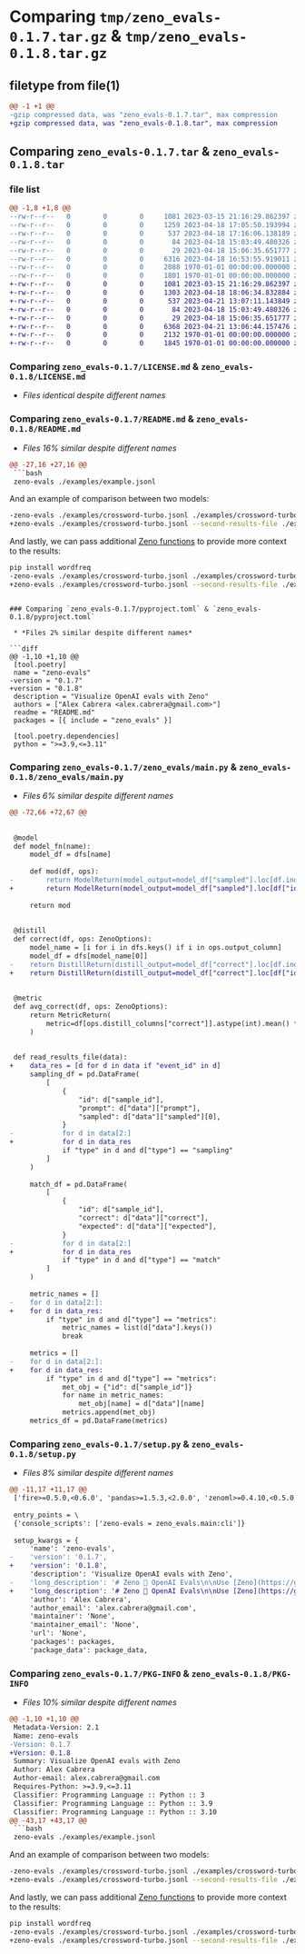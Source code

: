 # Comparing `tmp/zeno_evals-0.1.7.tar.gz` & `tmp/zeno_evals-0.1.8.tar.gz`

## filetype from file(1)

```diff
@@ -1 +1 @@
-gzip compressed data, was "zeno_evals-0.1.7.tar", max compression
+gzip compressed data, was "zeno_evals-0.1.8.tar", max compression
```

## Comparing `zeno_evals-0.1.7.tar` & `zeno_evals-0.1.8.tar`

### file list

```diff
@@ -1,8 +1,8 @@
--rw-r--r--   0        0        0     1081 2023-03-15 21:16:29.862397 zeno_evals-0.1.7/LICENSE.md
--rw-r--r--   0        0        0     1259 2023-04-18 17:05:50.193994 zeno_evals-0.1.7/README.md
--rw-r--r--   0        0        0      537 2023-04-18 17:16:06.138189 zeno_evals-0.1.7/pyproject.toml
--rw-r--r--   0        0        0       84 2023-04-18 15:03:49.480326 zeno_evals-0.1.7/zeno_evals/__init__.py
--rw-r--r--   0        0        0       29 2023-04-18 15:06:35.651777 zeno_evals-0.1.7/zeno_evals/__main__.py
--rw-r--r--   0        0        0     6316 2023-04-18 16:53:55.919011 zeno_evals-0.1.7/zeno_evals/main.py
--rw-r--r--   0        0        0     2088 1970-01-01 00:00:00.000000 zeno_evals-0.1.7/setup.py
--rw-r--r--   0        0        0     1801 1970-01-01 00:00:00.000000 zeno_evals-0.1.7/PKG-INFO
+-rw-r--r--   0        0        0     1081 2023-03-15 21:16:29.862397 zeno_evals-0.1.8/LICENSE.md
+-rw-r--r--   0        0        0     1303 2023-04-18 18:06:34.832884 zeno_evals-0.1.8/README.md
+-rw-r--r--   0        0        0      537 2023-04-21 13:07:11.143849 zeno_evals-0.1.8/pyproject.toml
+-rw-r--r--   0        0        0       84 2023-04-18 15:03:49.480326 zeno_evals-0.1.8/zeno_evals/__init__.py
+-rw-r--r--   0        0        0       29 2023-04-18 15:06:35.651777 zeno_evals-0.1.8/zeno_evals/__main__.py
+-rw-r--r--   0        0        0     6368 2023-04-21 13:06:44.157476 zeno_evals-0.1.8/zeno_evals/main.py
+-rw-r--r--   0        0        0     2132 1970-01-01 00:00:00.000000 zeno_evals-0.1.8/setup.py
+-rw-r--r--   0        0        0     1845 1970-01-01 00:00:00.000000 zeno_evals-0.1.8/PKG-INFO
```

### Comparing `zeno_evals-0.1.7/LICENSE.md` & `zeno_evals-0.1.8/LICENSE.md`

 * *Files identical despite different names*

### Comparing `zeno_evals-0.1.7/README.md` & `zeno_evals-0.1.8/README.md`

 * *Files 16% similar despite different names*

```diff
@@ -27,16 +27,16 @@
 ```bash
 zeno-evals ./examples/example.jsonl
 ```
 
 And an example of comparison between two models:
 
 ```bash
-zeno-evals ./examples/crossword-turbo.jsonl ./examples/crossword-turbo-0301.jsonl
+zeno-evals ./examples/crossword-turbo.jsonl --second-results-file ./examples/crossword-turbo-0301.jsonl
 ```
 
 And lastly, we can pass additional [Zeno functions](https://zenoml.com/docs/api) to provide more context to the results:
 
 ```bash
 pip install wordfreq
-zeno-evals ./examples/crossword-turbo.jsonl ./examples/crossword-turbo-0301.jsonl --functions_file ./examples/crossword_fns.py
+zeno-evals ./examples/crossword-turbo.jsonl --second-results-file ./examples/crossword-turbo-0301.jsonl --functions_file ./examples/crossword_fns.py
 ```
```

### Comparing `zeno_evals-0.1.7/pyproject.toml` & `zeno_evals-0.1.8/pyproject.toml`

 * *Files 2% similar despite different names*

```diff
@@ -1,10 +1,10 @@
 [tool.poetry]
 name = "zeno-evals"
-version = "0.1.7"
+version = "0.1.8"
 description = "Visualize OpenAI evals with Zeno"
 authors = ["Alex Cabrera <alex.cabrera@gmail.com>"]
 readme = "README.md"
 packages = [{ include = "zeno_evals" }]
 
 [tool.poetry.dependencies]
 python = ">=3.9,<=3.11"
```

### Comparing `zeno_evals-0.1.7/zeno_evals/main.py` & `zeno_evals-0.1.8/zeno_evals/main.py`

 * *Files 6% similar despite different names*

```diff
@@ -72,66 +72,67 @@
 
 
 @model
 def model_fn(name):
     model_df = dfs[name]
 
     def mod(df, ops):
-        return ModelReturn(model_output=model_df["sampled"].loc[df.index].tolist())
+        return ModelReturn(model_output=model_df["sampled"].loc[df["id"]].tolist())
 
     return mod
 
 
 @distill
 def correct(df, ops: ZenoOptions):
     model_name = [i for i in dfs.keys() if i in ops.output_column]
     model_df = dfs[model_name[0]]
-    return DistillReturn(distill_output=model_df["correct"].loc[df.index])
+    return DistillReturn(distill_output=model_df["correct"].loc[df["id"]])
 
 
 @metric
 def avg_correct(df, ops: ZenoOptions):
     return MetricReturn(
         metric=df[ops.distill_columns["correct"]].astype(int).mean() * 100
     )
 
 
 def read_results_file(data):
+    data_res = [d for d in data if "event_id" in d]
     sampling_df = pd.DataFrame(
         [
             {
                 "id": d["sample_id"],
                 "prompt": d["data"]["prompt"],
                 "sampled": d["data"]["sampled"][0],
             }
-            for d in data[2:]
+            for d in data_res
             if "type" in d and d["type"] == "sampling"
         ]
     )
 
     match_df = pd.DataFrame(
         [
             {
                 "id": d["sample_id"],
                 "correct": d["data"]["correct"],
                 "expected": d["data"]["expected"],
             }
-            for d in data[2:]
+            for d in data_res
             if "type" in d and d["type"] == "match"
         ]
     )
 
     metric_names = []
-    for d in data[2:]:
+    for d in data_res:
         if "type" in d and d["type"] == "metrics":
             metric_names = list(d["data"].keys())
             break
 
     metrics = []
-    for d in data[2:]:
+    for d in data_res:
         if "type" in d and d["type"] == "metrics":
             met_obj = {"id": d["sample_id"]}
             for name in metric_names:
                 met_obj[name] = d["data"][name]
             metrics.append(met_obj)
     metrics_df = pd.DataFrame(metrics)
```

### Comparing `zeno_evals-0.1.7/setup.py` & `zeno_evals-0.1.8/setup.py`

 * *Files 8% similar despite different names*

```diff
@@ -11,17 +11,17 @@
 ['fire>=0.5.0,<0.6.0', 'pandas>=1.5.3,<2.0.0', 'zenoml>=0.4.10,<0.5.0']
 
 entry_points = \
 {'console_scripts': ['zeno-evals = zeno_evals.main:cli']}
 
 setup_kwargs = {
     'name': 'zeno-evals',
-    'version': '0.1.7',
+    'version': '0.1.8',
     'description': 'Visualize OpenAI evals with Zeno',
-    'long_description': '# Zeno 🤝 OpenAI Evals\n\nUse [Zeno](https://github.com/zeno-ml/zeno) to visualize the results of [OpenAI Evals](https://github.com/openai/evals/blob/main/docs/eval-templates.md).\n\nhttps://user-images.githubusercontent.com/4563691/225655166-9fd82784-cf35-47c1-8306-96178cdad7c1.mov\n\n_Example using `zeno-evals` to explore the results of an OpenAI eval on multiple choice medicine questions (MedMCQA)_\n\n### Usage\n\n```bash\npip install zeno-evals\n```\n\nRun an evaluation following the [evals instructions](https://github.com/openai/evals/blob/main/docs/run-evals.md). This will produce a cache file in `/tmp/evallogs/`.\n\nPass this file to the `zeno-evals` command:\n\n```bash\nzeno-evals /tmp/evallogs/my_eval_cache.jsonl\n```\n\n### Example\n\nSingle example looking at US tort law questions:\n\n```bash\nzeno-evals ./examples/example.jsonl\n```\n\nAnd an example of comparison between two models:\n\n```bash\nzeno-evals ./examples/crossword-turbo.jsonl ./examples/crossword-turbo-0301.jsonl\n```\n\nAnd lastly, we can pass additional [Zeno functions](https://zenoml.com/docs/api) to provide more context to the results:\n\n```bash\npip install wordfreq\nzeno-evals ./examples/crossword-turbo.jsonl ./examples/crossword-turbo-0301.jsonl --functions_file ./examples/crossword_fns.py\n```\n',
+    'long_description': '# Zeno 🤝 OpenAI Evals\n\nUse [Zeno](https://github.com/zeno-ml/zeno) to visualize the results of [OpenAI Evals](https://github.com/openai/evals/blob/main/docs/eval-templates.md).\n\nhttps://user-images.githubusercontent.com/4563691/225655166-9fd82784-cf35-47c1-8306-96178cdad7c1.mov\n\n_Example using `zeno-evals` to explore the results of an OpenAI eval on multiple choice medicine questions (MedMCQA)_\n\n### Usage\n\n```bash\npip install zeno-evals\n```\n\nRun an evaluation following the [evals instructions](https://github.com/openai/evals/blob/main/docs/run-evals.md). This will produce a cache file in `/tmp/evallogs/`.\n\nPass this file to the `zeno-evals` command:\n\n```bash\nzeno-evals /tmp/evallogs/my_eval_cache.jsonl\n```\n\n### Example\n\nSingle example looking at US tort law questions:\n\n```bash\nzeno-evals ./examples/example.jsonl\n```\n\nAnd an example of comparison between two models:\n\n```bash\nzeno-evals ./examples/crossword-turbo.jsonl --second-results-file ./examples/crossword-turbo-0301.jsonl\n```\n\nAnd lastly, we can pass additional [Zeno functions](https://zenoml.com/docs/api) to provide more context to the results:\n\n```bash\npip install wordfreq\nzeno-evals ./examples/crossword-turbo.jsonl --second-results-file ./examples/crossword-turbo-0301.jsonl --functions_file ./examples/crossword_fns.py\n```\n',
     'author': 'Alex Cabrera',
     'author_email': 'alex.cabrera@gmail.com',
     'maintainer': 'None',
     'maintainer_email': 'None',
     'url': 'None',
     'packages': packages,
     'package_data': package_data,
```

### Comparing `zeno_evals-0.1.7/PKG-INFO` & `zeno_evals-0.1.8/PKG-INFO`

 * *Files 10% similar despite different names*

```diff
@@ -1,10 +1,10 @@
 Metadata-Version: 2.1
 Name: zeno-evals
-Version: 0.1.7
+Version: 0.1.8
 Summary: Visualize OpenAI evals with Zeno
 Author: Alex Cabrera
 Author-email: alex.cabrera@gmail.com
 Requires-Python: >=3.9,<=3.11
 Classifier: Programming Language :: Python :: 3
 Classifier: Programming Language :: Python :: 3.9
 Classifier: Programming Language :: Python :: 3.10
@@ -43,17 +43,17 @@
 ```bash
 zeno-evals ./examples/example.jsonl
 ```
 
 And an example of comparison between two models:
 
 ```bash
-zeno-evals ./examples/crossword-turbo.jsonl ./examples/crossword-turbo-0301.jsonl
+zeno-evals ./examples/crossword-turbo.jsonl --second-results-file ./examples/crossword-turbo-0301.jsonl
 ```
 
 And lastly, we can pass additional [Zeno functions](https://zenoml.com/docs/api) to provide more context to the results:
 
 ```bash
 pip install wordfreq
-zeno-evals ./examples/crossword-turbo.jsonl ./examples/crossword-turbo-0301.jsonl --functions_file ./examples/crossword_fns.py
+zeno-evals ./examples/crossword-turbo.jsonl --second-results-file ./examples/crossword-turbo-0301.jsonl --functions_file ./examples/crossword_fns.py
 ```
```

